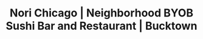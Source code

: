 ---
layout: place
title: "Nori Chicago | Neighborhood BYOB Sushi Bar and Restaurant | Bucktown"
permalink: /illinois/chicago/nori-chicago-neighborhood-byob-sushi-bar-and-restaurant-bucktown.html
stateAbbr: IL
stateName: Illinois
cityName: Chicago
place_id: ChIJPRW4wsXSD4gRLJyXTTPMr-8
photos:
  - name: >-
      places/ChIJPRW4wsXSD4gRLJyXTTPMr-8/photos/AUy1YQ1UYaxA6voeKcxOrY_cPn3ZTxVCjGDPn7EfO6XnguB33eFnpYddlezwtCPxKXgC4vG26S3zyGwLQkuSCc5rr0ipoDt2QaWfaav_OTyRsb0wPsTJj_L_Nf2qZbVc-87u4_kogKiMZ0arw34_0u9dFfjjGEhYxlRyqe-3P-pVcYxgZMUKm9hYcv3PBNboxIHfeO440sUePazdM_WdyqPeekaJMid-5DkXTCSpH2q9m0ULfWV5wOvWQBg95HXmMQV2fCB-8hwBzn275xqcaBiWKFYLAUIw4j0KpMFc55uc9z4Yf6fLn8S0GmZEiyeurRFz_7S33Gvx9Q9jnyvU1Th7_oeuAGpZuhiX-Ah7g7ilfa5r1PCAribHF2Ok610PTzV4Cb9DOjMUkchl7xQCuWlPFzZMHnZhzhYCDa67aaN-3_nCn17W
    widthPx: 4800
    heightPx: 2700
    authorAttributions:
      - displayName: Kevin Donovan
        uri: https://maps.google.com/maps/contrib/100106400531871770741
        photoUri: >-
          https://lh3.googleusercontent.com/a-/ALV-UjX7l8zK9QcsckE7Bhxm-gvPRM9Mi3pnXR4DzYAweQQ4vna6VDED=s100-p-k-no-mo
    flagContentUri: >-
      https://www.google.com/local/imagery/report/?cb_client=maps_api_places.places_api&image_key=!1e10!2sCIHM0ogKEICAgICEjvT76QE&hl=en-US
    googleMapsUri: >-
      https://www.google.com/maps/place//data=!3m4!1e2!3m2!1sCIHM0ogKEICAgICEjvT76QE!2e10!4m2!3m1!1s0x880fd2c5c2b8153d:0xefafcc334d979c2c
  - name: >-
      places/ChIJPRW4wsXSD4gRLJyXTTPMr-8/photos/AUy1YQ1H9UpXMgE_yKpD2_1gazLVMEnN6J8iBzX5toI3A1VsM_8GtsGK4nKPVyQX5p10Ig0hBYQFIZKNqnKQPPMBnlPztwr5Ywl_CKlZhmeyt46ECxlm_9uKVgg9YxnI9ae_6Lr9wnGS0_fNo4mrrQ1qt_GhGa55HyGBY_uuOSJFluYUoyqZuuUzbqD_jzYClNBD1L1A3oOokQOOnhPVAH4imZS4x5NhEvFr7ofeMGA-DlPAa4AQHmWpEcrmaeuQX5-H78_381RzxfLiXVUmARg83Er2uWTTl3nzeBi_GkmO2ijGSw
    widthPx: 3024
    heightPx: 4032
    authorAttributions:
      - displayName: Nori Chicago | Neighborhood BYOB Sushi Bar and Restaurant | Bucktown
        uri: https://maps.google.com/maps/contrib/104279882468349887510
        photoUri: >-
          https://lh3.googleusercontent.com/a/ACg8ocKD3azIFdBvUTd6z4oRqNIt-9V7meVwokPf5dY4nqtLAbgPIg=s100-p-k-no-mo
    flagContentUri: >-
      https://www.google.com/local/imagery/report/?cb_client=maps_api_places.places_api&image_key=!1e10!2sAF1QipOKpWvb6j5RIFpqARFYTnh3W7bOOOzgmdYHIkGx&hl=en-US
    googleMapsUri: >-
      https://www.google.com/maps/place//data=!3m4!1e2!3m2!1sAF1QipOKpWvb6j5RIFpqARFYTnh3W7bOOOzgmdYHIkGx!2e10!4m2!3m1!1s0x880fd2c5c2b8153d:0xefafcc334d979c2c
  - name: >-
      places/ChIJPRW4wsXSD4gRLJyXTTPMr-8/photos/AUy1YQ3LyY5s3FW6YwwSzgioa_8wiLPPCqZzMtWQVw27JLr7yasQSTP6kUwcimqmhkCE5Lj8TSF6cSpz-AD96IXxthOg2Lk-CkFB070vGWWn3rXI-mOp5ILJtDpTRHvP-9DZycK4QU_lex9MT8Ag4UMyn9lUtS1webjPuN7twEJJaiLSQGuRVQjVkzwbWGBmz3jfJcNb_9c0bTpMuN3A5lrL2ThUTgXBQ2dTd1rlmE3bUEXIxmwbtV3fLjseMDziAZT10Yit3wVzgQ5hjqZN7TKrzcJM3r_sn2Jsb0oZFWARZqdy41DgfqEcJ8pzTRN27OX52Zt69xQW0lE4h_d1zRH85-3FIU6Hq_1s8mf8Xd-E8nNgnMvfqyJy3_Mc0wjgeIMIlv3r_nhOUja66TlTWbAeEUEAoO0GMEjM5bnSc1DLx5gSBW4
    widthPx: 3024
    heightPx: 4032
    authorAttributions:
      - displayName: Oyuntugs Osor
        uri: https://maps.google.com/maps/contrib/100338767030847551186
        photoUri: >-
          https://lh3.googleusercontent.com/a-/ALV-UjUg_sFmrR2dnrXlnn-mhaOHbtJIX_KaC5cL5Vhqv8vvtUPjHRbl=s100-p-k-no-mo
    flagContentUri: >-
      https://www.google.com/local/imagery/report/?cb_client=maps_api_places.places_api&image_key=!1e10!2sCIHM0ogKEICAgIDxhpj85QE&hl=en-US
    googleMapsUri: >-
      https://www.google.com/maps/place//data=!3m4!1e2!3m2!1sCIHM0ogKEICAgIDxhpj85QE!2e10!4m2!3m1!1s0x880fd2c5c2b8153d:0xefafcc334d979c2c
  - name: >-
      places/ChIJPRW4wsXSD4gRLJyXTTPMr-8/photos/AUy1YQ15FSuND93T3IxfQC0CoGIYzk1dfd1BXHzerzg8y8NmYrJebDXO0GRbHdLi8RDiqoU8NE5HiYKGDk6UEGIMSDD79LwFFCkbMTTKbNFGiW64SxXvoBSeK5NWZ112wxoVBbdJ4p0tjpdt41eVd6CrUQnlxjf-cW7fddUmJHhdArKHVRq0hVl3mbEqS1t4XWlYQWfsfEjcCi2GVqSll8d_xbanTlav_FAmC4riX7AToWOdXJtLJgFVp61SdblmnwHjzMo3hkZIVJ7B59Lqi9EuMerLZf-us-5C41WvXETYXI6SDZwmPi9vVz-oFNcavf0Cv8FQpb456nJFcvkFmuigtl1PJH9EyIp8LLnG4W78VIDsVNHVXuRVhP15rmIeGMjZ_IONdWSFamFjeps-Ytgu4uLv0PHCWqoza6xmDh6D66mjnw
    widthPx: 3000
    heightPx: 4000
    authorAttributions:
      - displayName: Kurt Guerrero
        uri: https://maps.google.com/maps/contrib/115892936509853899307
        photoUri: >-
          https://lh3.googleusercontent.com/a-/ALV-UjXG9_5ntgGj_VL9WEs__TU65FFxwDqxw-tWaFrB6q8FtWYGPZIx=s100-p-k-no-mo
    flagContentUri: >-
      https://www.google.com/local/imagery/report/?cb_client=maps_api_places.places_api&image_key=!1e10!2sCIHM0ogKEICAgIDPkvHWFA&hl=en-US
    googleMapsUri: >-
      https://www.google.com/maps/place//data=!3m4!1e2!3m2!1sCIHM0ogKEICAgIDPkvHWFA!2e10!4m2!3m1!1s0x880fd2c5c2b8153d:0xefafcc334d979c2c
  - name: >-
      places/ChIJPRW4wsXSD4gRLJyXTTPMr-8/photos/AUy1YQ1sOez-S2iNGGN6KvFrOXwO_-LwmIClH9IpK2dECcIVcchMs77l_xW2IDj3et_Y-7ECnZkxq6642pZOMqAH_PaZvn_GhQ_HR3O18ii6JcBNoOm31b5lCgqdHM5SewnuH1Tf0yppU6gsGWtPUekv84VfvHEGtIYXweNhpJZk3T7YArWmopAo5ekNNPti2wqrehjhrxh84bxsaA9vdOjrHRL1L35jT8m94rDMltm9TMxg1gtMkDYMAi-p_Cm51ePWWRf6IvUtL_EeO_iEdK0Zx_xLMqoapAPRuRjO1fV2leRl9hjWI5ljxXZnpYwAvexLcjneCsKP6ehvzeKu30IcAw1eAGkxhesOoJHTXfXF-Sn2lBPe6gPEoGfCB6YUa-t5YLNnrovfejgYWCvOcjzDdPG8VE83oaRQ4V_sD1ryjqKKhA
    widthPx: 3600
    heightPx: 4800
    authorAttributions:
      - displayName: Oyuntugs Osor
        uri: https://maps.google.com/maps/contrib/100338767030847551186
        photoUri: >-
          https://lh3.googleusercontent.com/a-/ALV-UjUg_sFmrR2dnrXlnn-mhaOHbtJIX_KaC5cL5Vhqv8vvtUPjHRbl=s100-p-k-no-mo
    flagContentUri: >-
      https://www.google.com/local/imagery/report/?cb_client=maps_api_places.places_api&image_key=!1e10!2sCIHM0ogKEICAgID7zb7ndQ&hl=en-US
    googleMapsUri: >-
      https://www.google.com/maps/place//data=!3m4!1e2!3m2!1sCIHM0ogKEICAgID7zb7ndQ!2e10!4m2!3m1!1s0x880fd2c5c2b8153d:0xefafcc334d979c2c
  - name: >-
      places/ChIJPRW4wsXSD4gRLJyXTTPMr-8/photos/AUy1YQ1vjqJafo2p4efRe5ARAzWxDMG5Ig1kg4VDmf1XncssBwYRiKlTdt9js-aOB81MjhSP1K5F-494NOkj1WfSx1n_VS7LTMSUCH_J8zPmddijUiZ8ozSSdKuLdWb790k89p3mOQB3BV33TftfmqacSbLqSkUHIt0DK-eB8WmzJKrB1F3gRCHdoj1V32N7s46_ldHG_2rQ9083_N-RkRBw849SGJM-_x0SitziSX4kW_fg8aonEHMVHIzyYt49PS12Qwuc5deuhglmp-AA2E62MvHEYdCwUVTe8HONj75BIEDPng-5q6y8EzjzJdaAWsHqtu23AUA1wXWVaVYvOqsHkpo8eQ6RYn4oUZCZg17cE-7KyUIJoNT73E1FluZSux9_qfZllMYNSYW_Z8RYX-8qGdhtBpbAKnRg8JfG56AwPSSsEFCf
    widthPx: 1290
    heightPx: 1280
    authorAttributions:
      - displayName: Oyuntugs Osor
        uri: https://maps.google.com/maps/contrib/100338767030847551186
        photoUri: >-
          https://lh3.googleusercontent.com/a-/ALV-UjUg_sFmrR2dnrXlnn-mhaOHbtJIX_KaC5cL5Vhqv8vvtUPjHRbl=s100-p-k-no-mo
    flagContentUri: >-
      https://www.google.com/local/imagery/report/?cb_client=maps_api_places.places_api&image_key=!1e10!2sCIHM0ogKEICAgID7zf6a_AE&hl=en-US
    googleMapsUri: >-
      https://www.google.com/maps/place//data=!3m4!1e2!3m2!1sCIHM0ogKEICAgID7zf6a_AE!2e10!4m2!3m1!1s0x880fd2c5c2b8153d:0xefafcc334d979c2c
  - name: >-
      places/ChIJPRW4wsXSD4gRLJyXTTPMr-8/photos/AUy1YQ3eaIY8rCit0-HQP2r5-AxJbY-mZJobb9dov6KSrcly0eyoVC0mO83b-7a-70DK8uXNk6C2WfWtaKjkDC-Y1KTInD419GenGSJ6ariZ_BIX2KI_heLo97FS-83XDord-SXKr1GcBJR2jE29Tkcjz9-xQM4IY0kL_KMJRW-xBIg8HgRosmnj0w6QgfRclKYofj5lyZ5XGSxPSxkq7Z5sRQCUDfndSApYkjGDqZ0pMY78ClmCmzTOFdjOtLmQYh5KEXrExzDSw_AgE3FI8pdAz3Bv_mCq5KUrr0K7fc7uPmM_yVsWyZIWmYd3oGs7O6Qfe_EJIGmVmnbuZWnmpO72azz2E0TTfrdf6k7VDB3NM1Mco-UBjJ9lddwdhfLFODRsOtorxUyIzVJ_QbAC5xYOBDNJUDytZlDnOXyntTd28hZG6yA
    widthPx: 2691
    heightPx: 3138
    authorAttributions:
      - displayName: Jans Perez
        uri: https://maps.google.com/maps/contrib/101350055951935286461
        photoUri: >-
          https://lh3.googleusercontent.com/a/ACg8ocLfZKmsVXZY5acMqUkXRPsTqr2m1Sd0lUTiU1RJoyIkhnxvUg=s100-p-k-no-mo
    flagContentUri: >-
      https://www.google.com/local/imagery/report/?cb_client=maps_api_places.places_api&image_key=!1e10!2sCIHM0ogKEICAgIDtlemssAE&hl=en-US
    googleMapsUri: >-
      https://www.google.com/maps/place//data=!3m4!1e2!3m2!1sCIHM0ogKEICAgIDtlemssAE!2e10!4m2!3m1!1s0x880fd2c5c2b8153d:0xefafcc334d979c2c
  - name: >-
      places/ChIJPRW4wsXSD4gRLJyXTTPMr-8/photos/AUy1YQ3-qAfo0RI6mNttAOkDrIg5ikFb7GF5DzJI8Irt8Y277y6W_jhuRTGjl54CAXH0E9YrSd2MOTY8v9ztsnMD4rH8FkED9Q2Hq5hHXDDy9ebYAAKKdhNzYQysX2qxq2Hw11r2v-zmRJUQV1RQbOjoOGRbrYqnywGjhRFbbztZoeoXS6nLIbJONp0-BTvFIGG9Fbzzq4ZGyBIzG8X_YX9QpyrdGy3yAOFuAQ_TMMScYJA4UsGO4gTJMB9-aKIbUdBOUuaCz_tMboxwjvAtnIgWbJM8NXRq6rfORU9QT30uzlqALv2_G2-zlvbD8F1chGa9wzHSig-TsY0OlZkCLFOBAPk_gF60UtOZMRd-M-cCxUam1INWJC2TPNoM_RUEIGpJGiiFGsQk4gwU9xnkIonPUfK7RGL0kO-ILZXE4FxrLkQ
    widthPx: 3024
    heightPx: 4032
    authorAttributions:
      - displayName: Phan Dung
        uri: https://maps.google.com/maps/contrib/109143513145467739957
        photoUri: >-
          https://lh3.googleusercontent.com/a-/ALV-UjUsJuuxH9x22aNoEJy8M4AaLlddrlENxess_qmFfpzKzTBwcQ1c=s100-p-k-no-mo
    flagContentUri: >-
      https://www.google.com/local/imagery/report/?cb_client=maps_api_places.places_api&image_key=!1e10!2sCIHM0ogKEICAgIDZ2MGqLQ&hl=en-US
    googleMapsUri: >-
      https://www.google.com/maps/place//data=!3m4!1e2!3m2!1sCIHM0ogKEICAgIDZ2MGqLQ!2e10!4m2!3m1!1s0x880fd2c5c2b8153d:0xefafcc334d979c2c
  - name: >-
      places/ChIJPRW4wsXSD4gRLJyXTTPMr-8/photos/AUy1YQ3EUk0Xo5bgHjJNxK9-5gN5e2XiABC4j98Gt8WRQF-iyZbJKZgCGQ5rGiEPWm5meopXfjRGPBCGcs2T07q5_4dTIg78GvfBYqxqgGh6UYBl-RpVr6vBo1PLmNeXkplDr_K-OXeXqT0v0NpbKJH8sUS3uFo005KPZ_a7rnmfax5IJHim-t_PsDAAeBpq4mZvJkQ6XkcwmIz1bd2qq1MnRU0eYb95WRXefsYxnDpkCvYV-zDXKypC3ILPJDE1N9sZNrlx1M72il8wgrSpP1-AnK9ZRRKGgeMDCfgw4tqtvBDXYFPcKGY6YQ4bZyCa4zhXbGOT0toCEVhdLdMLcrB3xhPSkFCYtEfp2zZqG9IrV2spva7OEmCT7tyPVeX9Z_YD6gs5_R1gn7heiV2mqJueP6FR3WTQeD__Vt2BxtoUFL504Q
    widthPx: 3024
    heightPx: 4032
    authorAttributions:
      - displayName: Jim Jab
        uri: https://maps.google.com/maps/contrib/102118902248774233729
        photoUri: >-
          https://lh3.googleusercontent.com/a/ACg8ocKlzQyTr98EXUunwBEZ419S2tfZXIBQSIn-aZ9-HclxLckYPA=s100-p-k-no-mo
    flagContentUri: >-
      https://www.google.com/local/imagery/report/?cb_client=maps_api_places.places_api&image_key=!1e10!2sCIHM0ogKEICAgIDKhdemJA&hl=en-US
    googleMapsUri: >-
      https://www.google.com/maps/place//data=!3m4!1e2!3m2!1sCIHM0ogKEICAgIDKhdemJA!2e10!4m2!3m1!1s0x880fd2c5c2b8153d:0xefafcc334d979c2c
  - name: >-
      places/ChIJPRW4wsXSD4gRLJyXTTPMr-8/photos/AUy1YQ2Gd35wKCeuucyC3isvN2AFlJjBuCKnjG6o-6W69lqRsme-tvHkgSld52iKXA-La0nBbRtvo6BSVYDr8loNxbCtlTnczRh3DgKZkdaEr6oBnEHEJLU8CBPs963Fbw3OmS4fMVPzOjyqo-TjpClNkcoTZzUQOycZIN7-c77WhUs_mImYu3616K4RKbHEpmj2zoNBGg4p4Uugy01mSHyvahXfNGqps9F_JdFJE4_dJvncsgToQjMkfkJoZrdKhsK3j74WI4VaDdlRnRmY5NljmVUneY3XkjQd-E1iUITESf6StchOr0UkFsr9_RAkmhd3MoIaffyRRDFcn3W1Qeyvfxo9uLH1x80CUE8Gxt991j72Jk_rcyr_6QuK7awHpZB-kBbZzXJO_QGgE7viieb7ak1gQLXmFv1GdhAtAuDTsMRKew
    widthPx: 2874
    heightPx: 2414
    authorAttributions:
      - displayName: Davaajargal Munkhbaatar
        uri: https://maps.google.com/maps/contrib/116768915052297081331
        photoUri: >-
          https://lh3.googleusercontent.com/a-/ALV-UjWirY5epP8wh1HohwpAbtbsZ0IK-ZGakt4WV27GKux6b73_KrXq=s100-p-k-no-mo
    flagContentUri: >-
      https://www.google.com/local/imagery/report/?cb_client=maps_api_places.places_api&image_key=!1e10!2sCIHM0ogKEICAgIC9iaDQdg&hl=en-US
    googleMapsUri: >-
      https://www.google.com/maps/place//data=!3m4!1e2!3m2!1sCIHM0ogKEICAgIC9iaDQdg!2e10!4m2!3m1!1s0x880fd2c5c2b8153d:0xefafcc334d979c2c
address: 1393 N Milwaukee Ave, Chicago, IL 60622, USA
street: 1393 N Milwaukee Ave
city: Chicago
state: IL
zip: '60622'
country: USA
neighborhood: West Town
latitude: '41.907269'
longitude: '-87.672288'
accessibility_options:
  wheelchairAccessibleParking: false
  wheelchairAccessibleEntrance: true
  wheelchairAccessibleRestroom: true
  wheelchairAccessibleSeating: true
business_status: OPERATIONAL
name: Nori Chicago | Neighborhood BYOB Sushi Bar and Restaurant | Bucktown
google_maps_links:
  directionsUri: >-
    https://www.google.com/maps/dir//''/data=!4m7!4m6!1m1!4e2!1m2!1m1!1s0x880fd2c5c2b8153d:0xefafcc334d979c2c!3e0
  placeUri: https://maps.google.com/?cid=17271247616706321452
  writeAReviewUri: >-
    https://www.google.com/maps/place//data=!4m3!3m2!1s0x880fd2c5c2b8153d:0xefafcc334d979c2c!12e1
  reviewsUri: >-
    https://www.google.com/maps/place//data=!4m4!3m3!1s0x880fd2c5c2b8153d:0xefafcc334d979c2c!9m1!1b1
  photosUri: >-
    https://www.google.com/maps/place//data=!4m3!3m2!1s0x880fd2c5c2b8153d:0xefafcc334d979c2c!10e5
primary_type: Sushi Restaurant
opening_hours:
  regular: null
  current: null
secondary_opening_hours:
  regular:
    weekdayDescriptions: null
    type: null
  current:
    weekdayDescriptions: null
    type: null
phone: null
price_level: null
price_range: null
rating: null
rating_count: 0
website: null
description: null
reviews: null
parking_options: null
payment_options: null
allow_dogs: null
curbside_pickup: null
delivery: null
dine_in: null
good_for_children: null
good_for_groups: null
good_for_sports: null
live_music: null
menu_for_children: null
outdoor_seating: null
reservable: null
restroom: null
serves_beer: null
serves_breakfast: null
serves_brunch: null
serves_cocktails: null
serves_coffee: null
serves_dinner: null
serves_dessert: null
serves_lunch: null
serves_vegetarian_food: null
serves_wine: null
takeout: null
slug: Nori-Chicago-Neighborhood-BYOB-Sushi-Bar-and-Restaurant-Bucktown

---